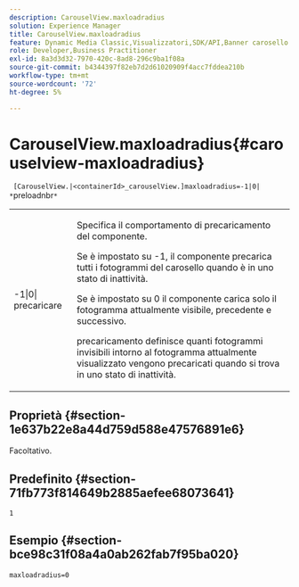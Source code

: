 ```yaml
---
description: CarouselView.maxloadradius
solution: Experience Manager
title: CarouselView.maxloadradius
feature: Dynamic Media Classic,Visualizzatori,SDK/API,Banner carosello
role: Developer,Business Practitioner
exl-id: 8a3d3d32-7970-420c-8ad8-296c9ba1f08a
source-git-commit: b4344397f82eb7d2d61020909f4acc7fddea210b
workflow-type: tm+mt
source-wordcount: '72'
ht-degree: 5%

---
```


# CarouselView.maxloadradius{#carouselview-maxloadradius}

` [CarouselView.|<containerId>_carouselView.]maxloadradius=-1|0| *`preloadnbr`*`

<table id="table_B3B03B00DCF0466DB332E851F4DDF610"> 
 <tbody> 
  <tr> 
   <td> <p> <span class="codeph"> -1|0|<span class="varname"> precaricare</span></span> </p> </td> 
   <td> <p>Specifica il comportamento di precaricamento del componente. </p> <p>Se è impostato su <span class="codeph"> -1</span>, il componente precarica tutti i fotogrammi del carosello quando è in uno stato di inattività. </p> <p>Se è impostato su <span class="codeph"> 0</span> il componente carica solo il fotogramma attualmente visibile, precedente e successivo. </p> <p><span class="codeph"><span class="varname"> </span></span>precaricamento definisce quanti fotogrammi invisibili intorno al fotogramma attualmente visualizzato vengono precaricati quando si trova in uno stato di inattività. </p> </td> 
  </tr> 
 </tbody> 
</table>

## Proprietà {#section-1e637b22e8a44d759d588e47576891e6}

Facoltativo.

## Predefinito {#section-71fb773f814649b2885aefee68073641}

`1`

## Esempio {#section-bce98c31f08a4a0ab262fab7f95ba020}

`maxloadradius=0`
